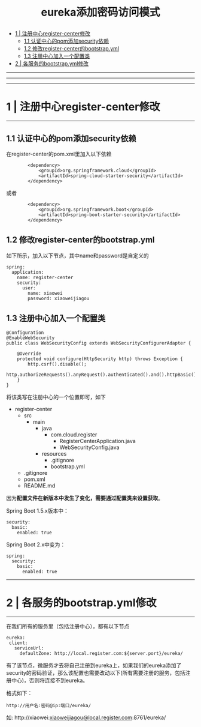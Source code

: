 # <p align="center">eureka添加密码访问模式</p>

- [1 | 注册中心register-center修改](#01)    
  - [1.1 认证中心的pom添加security依赖](#1.1)   
  - [1.2 修改register-center的bootstrap.yml](#1.2)   
  - [1.3 注册中心加入一个配置类](#1.3)   
- [2 | 各服务的bootstrap.yml修改](#02)   




---
---
---
<h1 id="01">1 | 注册中心register-center修改</h1>

---


<h2 id="1.1">1.1 认证中心的pom添加security依赖</h2>

在register-center的pom.xml里加入以下依赖

```
		<dependency>
			<groupId>org.springframework.cloud</groupId>
			<artifactId>spring-cloud-starter-security</artifactId>
		</dependency>
```

或者

```
		<dependency>
			<groupId>org.springframework.boot</groupId>
			<artifactId>spring-boot-starter-security</artifactId>
		</dependency>
```


<h2 id="1.2">1.2 修改register-center的bootstrap.yml</h2>

如下所示，加入以下节点，其中name和password是自定义的

```
spring:
  application:
    name: register-center
    security:
      user:
        name: xiaowei
        password: xiaoweijiagou
```


<h2 id="1.3">1.3 注册中心加入一个配置类</h2>

```
@Configuration
@EnableWebSecurity
public class WebSecurityConfig extends WebSecurityConfigurerAdapter {

    @Override
    protected void configure(HttpSecurity http) throws Exception {
        http.csrf().disable();
        http.authorizeRequests().anyRequest().authenticated().and().httpBasic();
    }
}
```

将该类写在注册中心的一个位置即可，如下
- register-center
  - src
      - main
         - java
             - com.cloud.register
               - RegisterCenterApplication.java
               - WebSecurityConfig.java
         - resources
           - .gitignore
           - bootstrap.yml
  - .gitignore
  - pom.xml
  - README.md

因为**配置文件在新版本中发生了变化，需要通过配置类来设置获取**。

Spring Boot 1.5.x版本中：
```
security:
  basic:
    enabled: true
```

Spring Boot 2.x中变为：
```
spring:
  security:
    basic:
      enabled: true
```





---
<h1 id="02">2 | 各服务的bootstrap.yml修改</h1>

---

在我们所有的服务里（包括注册中心），都有以下节点
 ```
 eureka:
  client:
    serviceUrl:
      defaultZone: http://local.register.com:${server.port}/eureka/
 ```
 
有了该节点，微服务才去将自己注册到eureka上，如果我们的eureka添加了security的密码验证，那么该配置也需要改动以下(所有需要注册的服务，包括注册中心)，否则将连接不到eureka。

格式如下：   
```
http://用户名:密码@ip:端口/eureka/
```

如: http://xiaowei:xiaoweijiagou@local.register.com:8761/eureka/







